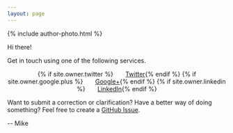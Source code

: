 ```yaml
---
layout: page
---
```

{% include author-photo.html %}

Hi there!

Get in touch using one of the following services.

<div style="text-align: center;">
{% if site.owner.twitter %}<a class="btn" href="http://twitter.com/{{ site.owner.twitter }}" title="{{ site.owner.name}} on Twitter" target="_blank"><i class="fa fa-twitter-square fa-2x"></i><span style="margin-left: 2em;">Twitter</span></a>{% endif %}
{% if site.owner.google.plus %}<a class="btn" href="http://plus.google.com/+{{ site.owner.google.plus }}" title="{{ site.owner.name}} on Google+" target="_blank"><i class="fa fa-google-plus-square fa-2x"></i><span style="margin-left: 2em;">Google+</span></a>{% endif %}
{% if site.owner.linkedin %}<a class="btn" href="http://linkedin.com/in/{{ site.owner.linkedin }}" title="{{ site.owner.name}} on LinkedIn" target="_blank"><i class="fa fa-linkedin-square fa-2x"></i><span style="margin-left: 2em;">LinkedIn</span></a>{% endif %}
</div>

Want to submit a correction or clarification? Have a better way of doing something? Feel free to create a [GitHub Issue][1].

-- Mike

[1]: https://github.com/MikeChristianson/MikeChristianson.github.io/issues
